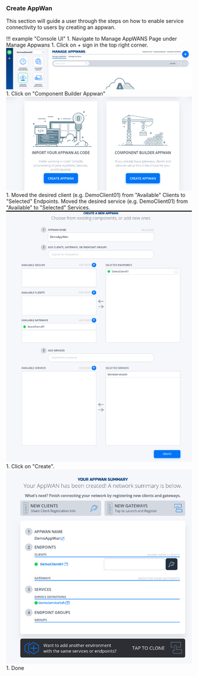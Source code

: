 ### Create AppWan
This section will guide a user through the steps on how to enable service connectivity to users by creating an appwan.

!!! example "Console UI"
    1. Navigate to Manage AppWANS Page under Manage Appwans
    1. Click on + sign in the top right corner.
    ![Image](../images/CreateAppWan01.png)
    1. Click on "Component Builder Appwan"
    ![Image](../images/CreateAppWan02.png)
    1. Moved the desired client (e.g. DemoClient01) from "Available" Clients to "Selected" Endpoints. Moved the desired service (e.g. DemoClient01) from "Available" to "Selected" Services.
    ![Image](../images/CreateAppWan03.png)
    1. Click on "Create".
    ![Image](../images/CreateAppWan04.png)
    1. Done 